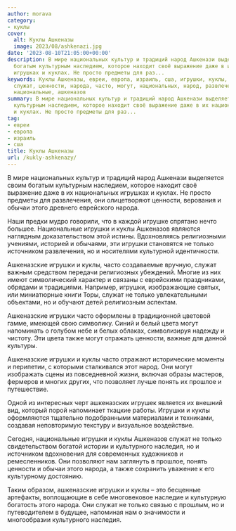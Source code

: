 ```yaml
---
author: morava
category:
- куклы
cover:
  alt: Куклы Ашкеназы
  image: 2023/08/ashkenazi.jpg
date: '2023-08-10T21:05:00+00:00'
description: В мире национальных культур и традиций народ Ашкенази выделяется своим
  богатым культурным наследием, которое находит своё выражение даже в их национальных
  игрушках и куклах. Не просто предметы для раз...
keywords: Куклы Ашкеназы, евреи, европа, израиль, сша, игрушки, куклы, только, ашкеназские,
  служат, ценности, народа, часто, могут, национальных, народ, развлечения, обычаи,
  национальные, ашкеназов
summary: В мире национальных культур и традиций народ Ашкенази выделяется своим богатым
  культурным наследием, которое находит своё выражение даже в их национальных игрушках
  и куклах. Не просто предметы для раз...
tag:
- евреи
- европа
- израиль
- сша
title: Куклы Ашкеназы
url: /kukly-ashkenazy/
---
```


В мире национальных культур и традиций народ Ашкенази выделяется своим богатым культурным наследием, которое находит своё выражение даже в их национальных игрушках и куклах. Не просто предметы для развлечения, они олицетворяют ценности, верования и обычаи этого древнего еврейского народа.

Наши предки мудро говорили, что в каждой игрушке спрятано нечто большее. Национальные игрушки и куклы Ашкеназов являются наглядным доказательством этой истины. Вдохновляясь религиозными учениями, историей и обычаями, эти игрушки становятся не только источником развлечения, но и носителями культурной идентичности.

Ашкеназские игрушки и куклы, часто создаваемые вручную, служат важным средством передачи религиозных убеждений. Многие из них имеют символический характер и связаны с еврейскими праздниками, обрядами и традициями. Например, игрушки, изображающие святых, или миниатюрные книги Торы, служат не только увлекательными объектами, но и обучают детей религиозным аспектам.

Ашкеназские игрушки часто оформлены в традиционной цветовой гамме, имеющей свою символику. Синий и белый цвета могут напоминать о голубом небе и белых облаках, символизируя надежду и чистоту. Эти цвета также могут отражать ценности, важные для данной культуры.

Ашкеназские игрушки и куклы часто отражают исторические моменты и перипетии, с которыми сталкивался этот народ. Они могут изображать сцены из повседневной жизни, включая образы мастеров, фермеров и многих других, что позволяет лучше понять их прошлое и путешествие.

Одной из интересных черт ашкеназских игрушек является их внешний вид, который порой напоминает ткацкие работы. Игрушки и куклы оформляются тщательно подобранными материалами и техниками, создавая неповторимую текстуру и визуальное воздействие.

Сегодня, национальные игрушки и куклы Ашкеназов служат не только свидетельством богатой истории и культурного наследия, но и источником вдохновения для современных художников и ремесленников. Они позволяют нам заглянуть в прошлое, понять ценности и обычаи этого народа, а также сохранить уважение к его культурному достоянию.

Таким образом, ашкеназские игрушки и куклы – это бесценные артефакты, воплощающие в себе многовековое наследие и культурную богатость этого народа. Они служат не только связью с прошлым, но и путеводителем в будущее, напоминая нам о значимости и многообразии культурного наследия.